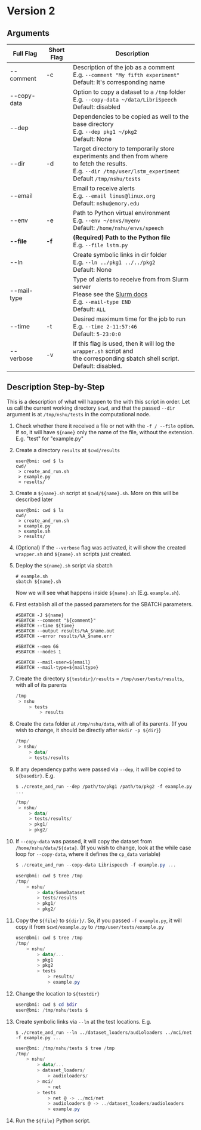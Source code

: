 # Version 2

## Arguments



| Full Flag   | Short Flag | Description                                                  |
| ----------- | ---------- | ------------------------------------------------------------ |
| --comment   | -c         | Description of the job as a comment<br />E.g. `--comment "My fifth experiment"`<br />Default: It's corresponding name |
| --copy-data |            | Option to copy a dataset to a `/tmp` folder<br />E.g. `--copy-data ~/data/LibriSpeech`<br />Default: disabled |
| --dep       |            | Dependencies to be copied as well to the base directory<br />E.g. `--dep pkg1 ~/pkg2`<br />Default: None |
| --dir       | -d         | Target directory to temporarily store experiments and then from where<br />to fetch the results. <br />E.g. `--dir /tmp/user/lstm_experiment`<br />Default `/tmp/nshu/tests` |
| --email     |            | Email to receive alerts<br />E.g. `--email linus@linux.org`<br />Default: `nshu@emory.edu` |
| --env       | -e         | Path to Python virtual environment<br />E.g. `--env ~/envs/myenv`<br />Default: `/home/nshu/envs/speech` |
| **--file**  | **-f**     | **(Required) Path to the Python file**<br />E.g. `--file lstm.py` |
| --ln        |            | Create symbolic links in dir folder<br />E.g. `--ln ../pkg1 ../../pkg2`<br />Default: None |
| --mail-type |            | Type of alerts to receive from from Slurm server<br />Please see the [Slurm docs](https://slurm.schedmd.com/sbatch.html)<br />E.g. `--mail-type END `<br />Default: `ALL` |
| --time      | -t         | Desired maximum time for the job to run<br />E.g. `--time 2-11:57:46`<br />Default: `5-23:0:0` |
| --verbose   | -v         | If this flag is used, then it will log the `wrapper.sh` script and <br />the corresponding sbatch shell script. Default: disabled. |



## Description Step-by-Step

This is a description of what will happen to the with this script in order. Let us call the current working directory `$cwd`, and that the passed `--dir` argument is at `/tmp/nshu/tests` in the computational node.

1. Check whether there it received a file or not with the `-f / --file` option. If so, it will have `${name}` only the name of the file, without the extension. E.g. "test" for "example.py"

2. Create a directory `results` at `$cwd/results`

   ```power
   user@bmi: cwd $ ls
   cwd/
   	> create_and_run.sh
   	> example.py
   	> results/
   ```

4. Create a `${name}.sh` script at `$cwd/${name}.sh`. More on this will be described later

   ```power
   user@bmi: cwd $ ls
   cwd/
   	> create_and_run.sh
   	> example.py
   	> example.sh
   	> results/
   ```
   

   
5. (Optional) If the `--verbose` flag was activated, it will show the created `wrapper.sh` and `${name}.sh` scripts just created.

6. Deploy the `${name}.sh` script via sbatch

   ```shell
   # example.sh
   sbatch ${name}.sh
   ```

   Now we will see what happens inside `${name}.sh` (E.g. `example.sh`). 

7. First establish all of the passed parameters for the SBATCH parameters.

   ```shell
   #SBATCH -J ${name}
   #SBATCH --comment "${comment}"
   #SBATCH --time ${time}
   #SBATCH --output results/%A_$name.out
   #SBATCH --error results/%A_$name.err
   
   #SBATCH --mem 6G
   #SBATCH --nodes 1
   
   #SBATCH --mail-user=${email}
   #SBATCH --mail-type=${mailtype}
   ```

7. Create the directory `${testdir}/results` = `/tmp/user/tests/results`, with all of its parents

   ```powershell
   /tmp
   	> nshu
   		> tests
   			> results
   ```

   

9. Create the `data` folder at `/tmp/nshu/data`, with all of its parents. (If you wish to change, it should be directly after `mkdir -p ${dir}`)

   ```powershell
   /tmp/
   	> nshu/
   		> data/
   		> tests/results
   ```

9. If any dependency paths were passed via `--dep`, it will be copied to `${basedir}`. E.g. 

   ```
   $ ./create_and_run --dep /path/to/pkg1 /path/to/pkg2 -f example.py ...
   ```

   ```powershell
   /tmp/
   	> nshu/
   		> data/
   		> tests/results/
   		> pkg1/
   		> pkg2/
   ```

10. If `--copy-data` was passed, it will copy the dataset from `/home/nshu/data/${data}`. (If you wish to change, look at the while case loop for `--copy-data`, where it defines the `cp_data` variable)

    ```powershell
    $ ./create_and_run --copy-data Librispeech -f example.py ...
    ```

    ```powershell
    user@bmi: cwd $ tree /tmp
    /tmp/
    	> nshu/
    		> data/SomeDataset
    		> tests/results
    		> pkg1/
    		> pkg2/
    ```

11. Copy the `${file}` to `${dir}/`. So, if you passed `-f example.py`, it will copy it from `$cwd/example.py` to `/tmp/user/tests/example.py`

    ```powershell
    user@bmi: cwd $ tree /tmp
    /tmp/
    	> nshu/
    		> data/...
    		> pkg1
    		> pkg2
    		> tests
    			> results/
    			> example.py
    ```

12. Change the location to `${testdir}`

    ```powershell
    user@bmi: cwd $ cd $dir
    user@bmi: /tmp/nshu/tests $ 
    ```

13. Create symbolic links via `--ln` at the test locations. E.g. 

    ```
    $ ./create_and_run --ln ../dataset_loaders/audioloaders ../mci/net -f example.py ...
    ```

    ```powershell
    user@bmi: /tmp/nshu/tests $ tree /tmp
    /tmp/
    	> nshu/
    		> data/...
    		> dataset_loaders/
    			> audioloaders/
    		> mci/
    			> net
    		> tests
    			> net @ -> ../mci/net
    			> audioloaders @ -> ../dataset_loaders/audioloaders
    			> example.py
    ```

14. Run the `${file}` Python script.

    

